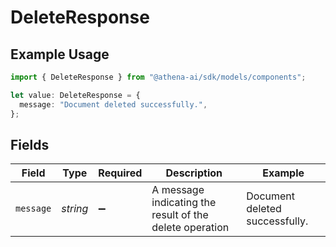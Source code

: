 # DeleteResponse

## Example Usage

```typescript
import { DeleteResponse } from "@athena-ai/sdk/models/components";

let value: DeleteResponse = {
  message: "Document deleted successfully.",
};
```

## Fields

| Field                                                   | Type                                                    | Required                                                | Description                                             | Example                                                 |
| ------------------------------------------------------- | ------------------------------------------------------- | ------------------------------------------------------- | ------------------------------------------------------- | ------------------------------------------------------- |
| `message`                                               | *string*                                                | :heavy_minus_sign:                                      | A message indicating the result of the delete operation | Document deleted successfully.                          |
